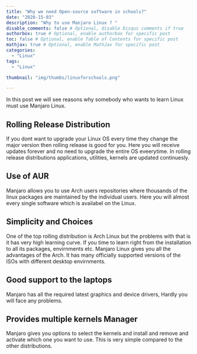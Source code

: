 ```yaml
---
title: "Why we need Open-source software in schools?"
date: "2020-15-03"
description: "Why to use Manjaro Linux ? "
disable_comments: false # Optional, disable Disqus comments if true
authorbox: true # Optional, enable authorbox for specific post
toc: false # Optional, enable Table of Contents for specific post
mathjax: true # Optional, enable MathJax for specific post
categories:
  - "Linux"
tags:
  - "Linux"

thumbnail: "img/thumbs/linuxforschools.png"

---
```


In this post we will see reasons why somebody who wants to learn Linux must use Manjaro Linux.

<!--more-->

## Rolling Release Distribution
If you dont want to upgrade your Linux OS every time they change the major version then rolling release is good for you. Here you will receive updates forever and no need to upgrade the entire OS eveerytime.
In rolling release distributions applications, utilities, kernels are updated continuesly.

## Use of AUR

Manjaro allows you to use Arch users repositories where thousands of the linux packages are maintained by the individual users. Here you will almost every single software which is availabel on the Linux.

## Simplicity and Choices
One of the top rolling distribution is Arch Linux but the problems with that is it has very high learning curve. If you time to learn right from the installation to all its packages, envirnments etc. Manjaro Linux gives you all the advantages of the Arch. It has many officially supported versions of the ISOs with different desktop envirnments.

## Good support to the laptops
Manjaro has all the required latest graphics and device drivers, Hardly you will face any problems.

## Provides multiple kernels Manager

Manjaro gives you options to select the kernels and install and remove and activate which one you want to use.
This is very simple compared to the other distributions.
